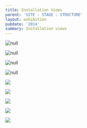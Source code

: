 ```yaml
---
title: Installation Views
parent: 'SITE : STAGE : STRUCTURE'
layout: exhibition
pubdate: '2014'
summary: Installation views
---
```

![null](/assets/img/1.-ali-akbar-mehta-site-stage-structure-2014_installation-view-©-aliakbarmehta.png)

![null](/assets/img/2.-ali-akbar-mehta-site-stage-structure-2014_installation-view-©-aliakbarmehta.png)

![null](/assets/img/3.-ali-akbar-mehta-site-stage-structure-2014_installation-view-©-aliakbarmehta.png)

![null](/assets/img/4.-ali-akbar-mehta-site-stage-structure-2014_installation-view-©-aliakbarmehta.png)

![](/assets/img/5.-ali-akbar-mehta-site-stage-structure-2014_installation-view-©-aliakbarmehta.png)

![](/assets/img/6.-ali-akbar-mehta-site-stage-structure-2014_installation-view-©-aliakbarmehta.png)

![](/assets/img/7.-ali-akbar-mehta-site-stage-structure-2014_installation-view-©-aliakbarmehta.png)

![](/assets/img/8.-ali-akbar-mehta-site-stage-structure-2014_installation-view-©-aliakbarmehta.jpg)

![](/assets/img/9.-ali-akbar-mehta-site-stage-structure-2014_installation-view-©-aliakbarmehta.png)

